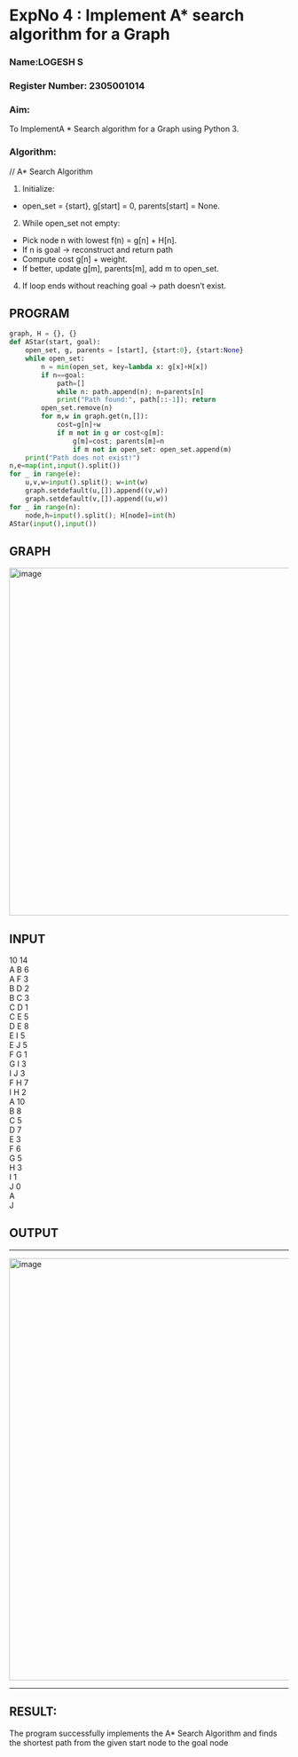 <h1>ExpNo 4 : Implement A* search algorithm for a Graph</h1> 
<h3>Name:LOGESH S    </h3>
<h3>Register Number: 2305001014         </h3>
<H3>Aim:</H3>
<p>To ImplementA * Search algorithm for a Graph using Python 3.</p>
<H3>Algorithm:</H3>


// A* Search Algorithm
1. Initialize:

* open_set = {start}, g[start] = 0, parents[start] = None.

2. While open_set not empty:
   
*  Pick node n with lowest f(n) = g[n] + H[n].
* If n is goal → reconstruct and return path
* Compute cost g[n] + weight.
* If better, update g[m], parents[m], add m to open_set.

4. If loop ends without reaching goal → path doesn’t exist.

## PROGRAM
```python
graph, H = {}, {}
def AStar(start, goal):
    open_set, g, parents = [start], {start:0}, {start:None}
    while open_set:
        n = min(open_set, key=lambda x: g[x]+H[x])
        if n==goal:
            path=[]
            while n: path.append(n); n=parents[n]
            print("Path found:", path[::-1]); return
        open_set.remove(n)
        for m,w in graph.get(n,[]):
            cost=g[n]+w
            if m not in g or cost<g[m]:
                g[m]=cost; parents[m]=n
                if m not in open_set: open_set.append(m)
    print("Path does not exist!")
n,e=map(int,input().split())
for _ in range(e):
    u,v,w=input().split(); w=int(w)
    graph.setdefault(u,[]).append((v,w))
    graph.setdefault(v,[]).append((u,w))
for _ in range(n):
    node,h=input().split(); H[node]=int(h)
AStar(input(),input())

```

## GRAPH 

<img width="1029" height="627" alt="image" src="https://github.com/user-attachments/assets/a58122d0-7f0a-41a4-8a03-faacbefb2f55" />


## INPUT

10 14<Br>
A B 6<Br>
A F 3<Br>
B D 2<Br>
B C 3<Br>
C D 1<Br>
C E 5<Br>
D E 8<Br>
E I 5<Br>
E J 5<Br>
F G 1<Br>
G I 3<Br>
I J 3<Br>
F H 7<Br>
I H 2<Br>
A 10<Br>
B 8<Br>
C 5<Br>
D 7<Br>
E 3<Br>
F 6<Br>
G 5<Br>
H 3<Br>
I 1<Br>
J 0<Br>
A<Br>
J<Br>

## OUTPUT
<hr>
<img width="611" height="761" alt="image" src="https://github.com/user-attachments/assets/9c63f748-c6f6-47e7-8d7c-1f69fae24575" />
<hr>

## RESULT:
The program successfully implements the A* Search Algorithm and finds the shortest path from the given start node to the goal node

